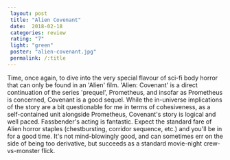 ```yaml
---
 layout: post
 title: "Alien Covenant"
 date:  2018-02-18
 categories: review
 rating: "7"
 light: "green"
 poster: "alien-covenant.jpg"
 permalink: /:title
---
```



Time, once again, to dive into the very special flavour of sci-fi body horror that can only be found in an 'Alien' film. 'Alien: Covenant' is a direct continuation of the series 'prequel', Prometheus, and insofar as Prometheus is concerned, Covenant is a good sequel. While the in-universe implications of the story are a bit questionable for me in terms of cohesiveness, as a self-contained unit alongside Prometheus, Covenant's story is logical and well paced. Fassbender's acting is fantastic. Expect the standard fare of Alien horror staples (chestbursting, corridor sequence, etc.) and you'll be in for a good time. It's not mind-blowingly good, and can sometimes err on the side of being too derivative, but succeeds as a standard movie-night crew-vs-monster flick.